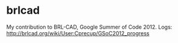 brlcad
======

My contribution to BRL-CAD, Google Summer of Code 2012. Logs: http://brlcad.org/wiki/User:Cprecup/GSoC2012_progress
